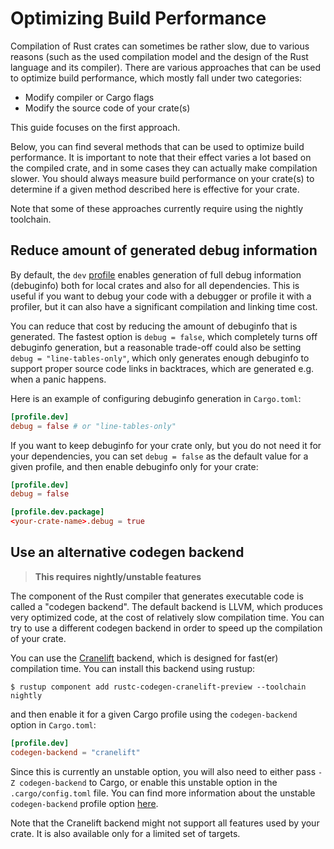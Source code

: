# Optimizing Build Performance

Compilation of Rust crates can sometimes be rather slow, due to various reasons (such as the used compilation model and the design of the Rust language and its compiler). There are various approaches that can be used to optimize build performance, which mostly fall under two categories:

- Modify compiler or Cargo flags
- Modify the source code of your crate(s)

This guide focuses on the first approach.

Below, you can find several methods that can be used to optimize build performance. It is important to note that their effect varies a lot based on the compiled crate, and in some cases they can actually make compilation slower. You should always measure build performance on your crate(s) to determine if a given method described here is effective for your crate.

Note that some of these approaches currently require using the nightly toolchain.

## Reduce amount of generated debug information

By default, the `dev` [profile](../reference/profiles.md) enables generation of full debug information (debuginfo) both for local crates and also for all dependencies. This is useful if you want to debug your code with a debugger or profile it with a profiler, but it can also have a significant compilation and linking time cost.

You can reduce that cost by reducing the amount of debuginfo that is generated. The fastest option is `debug = false`, which completely turns off debuginfo generation, but a reasonable trade-off could also be setting `debug = "line-tables-only"`, which only generates enough debuginfo to support proper source code links in backtraces, which are generated e.g. when a panic happens.

Here is an example of configuring debuginfo generation in `Cargo.toml`:
```toml
[profile.dev]
debug = false # or "line-tables-only"
```

If you want to keep debuginfo for your crate only, but you do not need it for your dependencies, you can set `debug = false` as the default value for a given profile, and then enable debuginfo only for your crate:

```toml
[profile.dev]
debug = false

[profile.dev.package]
<your-crate-name>.debug = true
```

## Use an alternative codegen backend

> **This requires nightly/unstable features**

The component of the Rust compiler that generates executable code is called a "codegen backend". The default backend is LLVM, which produces very optimized code, at the cost of relatively slow compilation time. You can try to use a different codegen backend in order to speed up the compilation of your crate.

You can use the [Cranelift](https://github.com/rust-lang/rustc_codegen_cranelift) backend, which is designed for fast(er) compilation time. You can install this backend using rustup:

```console
$ rustup component add rustc-codegen-cranelift-preview --toolchain nightly
```

and then enable it for a given Cargo profile using the `codegen-backend` option in `Cargo.toml`:
```toml
[profile.dev]
codegen-backend = "cranelift"
```

Since this is currently an unstable option, you will also need to either pass `-Z codegen-backend` to Cargo, or enable this unstable option in the `.cargo/config.toml` file. You can find more information about the unstable `codegen-backend` profile option [here](../reference/unstable.md#codegen-backend).

Note that the Cranelift backend might not support all features used by your crate. It is also available only for a limited set of targets.
